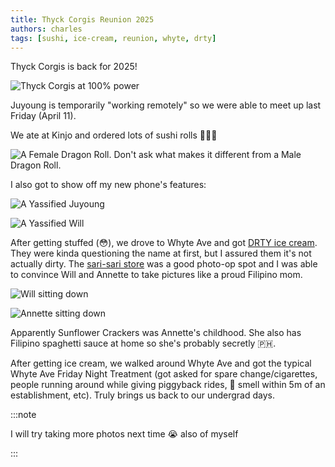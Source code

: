 ```yaml
---
title: Thyck Corgis Reunion 2025
authors: charles
tags: [sushi, ice-cream, reunion, whyte, drty]
---
```


Thyck Corgis is back for 2025!

![Thyck Corgis at 100% power](./kinjo.webp)

Juyoung is temporarily "working remotely" so we were able to meet up last Friday
(April 11).

<!--truncate-->

We ate at Kinjo and ordered lots of sushi rolls 💸💸💸

![A Female Dragon Roll. Don't ask what makes it different from a Male Dragon Roll.](./dragon-roll.webp)

I also got to show off my new phone's features:

![A Yassified Juyoung](./juyoung.webp)

![A Yassified Will](./will.webp)

After getting stuffed (😳), we drove to Whyte Ave and got
[DRTY ice cream](https://www.instagram.com/drtyicecream). They were kinda
questioning the name at first, but I assured them it's not actually dirty. The
[sari-sari store](https://en.wikipedia.org/wiki/Sari-sari_store) was a good
photo-op spot and I was able to convince Will and Annette to take pictures like
a proud Filipino mom.

![Will sitting down](./will-sari-sari.webp)

![Annette sitting down](./annette-sari-sari.webp)

Apparently Sunflower Crackers was Annette's childhood. She also has Filipino
spaghetti sauce at home so she's probably secretly 🇵🇭.

After getting ice cream, we walked around Whyte Ave and got the typical Whyte
Ave Friday Night Treatment (got asked for spare change/cigarettes, people
running around while giving piggyback rides, 🌿 smell within 5m of an
establishment, etc). Truly brings us back to our undergrad days.

:::note

I will try taking more photos next time 😭 also of myself

:::
